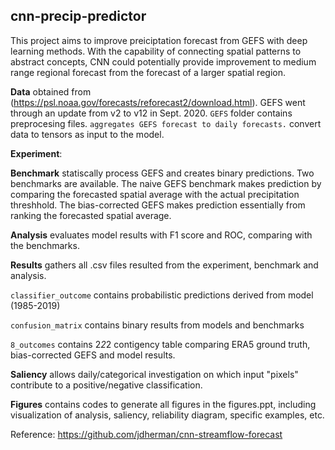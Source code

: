 ## cnn-precip-predictor

This project aims to improve preiciptation forecast from GEFS with deep learning methods. With the capability of connecting spatial patterns to abstract concepts, CNN could potentially provide improvement to medium range regional forecast from the forecast of a larger spatial region. 

**Data** obtained from (https://psl.noaa.gov/forecasts/reforecast2/download.html). GEFS went through an update from v2 to v12 in Sept. 2020. `GEFS` folder contains preprocesing files. `` aggregates GEFS forecast to daily forecasts. `` convert data to tensors as input to the model.

**Experiment**: 

**Benchmark** statiscally process GEFS and creates binary predictions. Two benchmarks are available. The naive GEFS benchmark makes prediction by comparing the forecasted spatial average with the actual precipitation threshhold. The bias-corrected GEFS makes prediction essentially from ranking the forecasted spatial average.

**Analysis** evaluates model results with F1 score and ROC, comparing with the benchmarks. 

**Results** gathers all .csv files resulted from the experiment, benchmark and analysis.

`classifier_outcome` contains probabilistic predictions derived from model (1985-2019)

`confusion_matrix` contains binary results from models and benchmarks

`8_outcomes` contains 2*2*2 contigency table comparing ERA5 ground truth, bias-corrected GEFS and model results.

**Saliency** allows daily/categorical investigation on which input "pixels" contribute to a positive/negative classification.

**Figures** contains codes to generate all figures in the figures.ppt, including visualization of analysis, saliency, reliability diagram, specific examples, etc.

Reference: https://github.com/jdherman/cnn-streamflow-forecast
